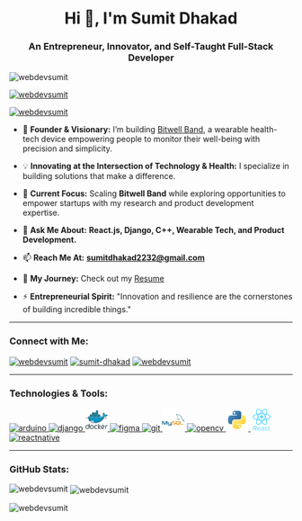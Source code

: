 <h1 align="center">Hi 👋, I'm Sumit Dhakad</h1>
<h3 align="center">An Entrepreneur, Innovator, and Self-Taught Full-Stack Developer</h3>

<p align="left"> <img src="https://komarev.com/ghpvc/?username=webdevsumit&label=Profile%20views&color=0e75b6&style=flat" alt="webdevsumit" /> </p>

<p align="left"> <a href="https://github.com/ryo-ma/github-profile-trophy"><img src="https://github-profile-trophy.vercel.app/?username=webdevsumit" alt="webdevsumit" /></a> </p>

<p align="left"> <a href="https://twitter.com/webdevsumit" target="blank"><img src="https://img.shields.io/twitter/follow/webdevsumit?logo=twitter&style=for-the-badge" alt="webdevsumit" /></a> </p>

- 🚀 **Founder & Visionary:** I’m building [Bitwell Band](https://bitwellband.com), a wearable health-tech device empowering people to monitor their well-being with precision and simplicity.

- 💡 **Innovating at the Intersection of Technology & Health:** I specialize in building solutions that make a difference.

- 🌱 **Current Focus:** Scaling **Bitwell Band** while exploring opportunities to empower startups with my research and product development expertise.

- 💬 **Ask Me About:** **React.js, Django, C++, Wearable Tech, and Product Development.**

- 📫 **Reach Me At:** **sumitdhakad2232@gmail.com**

- 📄 **My Journey:** Check out my [Resume](https://drive.google.com/file/d/1LZcQBP9yeyOAOrHH-6UNnAkKt5g_BBWl/view?usp=sharing)

- ⚡ **Entrepreneurial Spirit:** "Innovation and resilience are the cornerstones of building incredible things."

---

<h3 align="left">Connect with Me:</h3>
<p align="left">
<a href="https://twitter.com/webdevsumit" target="blank"><img align="center" src="https://raw.githubusercontent.com/rahuldkjain/github-profile-readme-generator/master/src/images/icons/Social/twitter.svg" alt="webdevsumit" height="30" width="40" /></a>
<a href="https://linkedin.com/in/sumit-dhakad" target="blank"><img align="center" src="https://raw.githubusercontent.com/rahuldkjain/github-profile-readme-generator/master/src/images/icons/Social/linked-in-alt.svg" alt="sumit-dhakad" height="30" width="40" /></a>
<a href="https://instagram.com/webdevsumit" target="blank"><img align="center" src="https://raw.githubusercontent.com/rahuldkjain/github-profile-readme-generator/master/src/images/icons/Social/instagram.svg" alt="webdevsumit" height="30" width="40" /></a>
</p>

---

<h3 align="left">Technologies & Tools:</h3>
<p align="left"> 
  <a href="https://www.arduino.cc/" target="_blank" rel="noreferrer"> <img src="https://cdn.worldvectorlogo.com/logos/arduino-1.svg" alt="arduino" width="40" height="40"/> </a> 
  <a href="https://www.djangoproject.com/" target="_blank" rel="noreferrer"> <img src="https://cdn.worldvectorlogo.com/logos/django.svg" alt="django" width="40" height="40"/> </a> 
  <a href="https://www.docker.com/" target="_blank" rel="noreferrer"> <img src="https://raw.githubusercontent.com/devicons/devicon/master/icons/docker/docker-original-wordmark.svg" alt="docker" width="40" height="40"/> </a> 
  <a href="https://www.figma.com/" target="_blank" rel="noreferrer"> <img src="https://www.vectorlogo.zone/logos/figma/figma-icon.svg" alt="figma" width="40" height="40"/> </a> 
  <a href="https://git-scm.com/" target="_blank" rel="noreferrer"> <img src="https://www.vectorlogo.zone/logos/git-scm/git-scm-icon.svg" alt="git" width="40" height="40"/> </a> 
  <a href="https://www.mysql.com/" target="_blank" rel="noreferrer"> <img src="https://raw.githubusercontent.com/devicons/devicon/master/icons/mysql/mysql-original-wordmark.svg" alt="mysql" width="40" height="40"/> </a> 
  <a href="https://opencv.org/" target="_blank" rel="noreferrer"> <img src="https://www.vectorlogo.zone/logos/opencv/opencv-icon.svg" alt="opencv" width="40" height="40"/> </a> 
  <a href="https://www.python.org" target="_blank" rel="noreferrer"> <img src="https://raw.githubusercontent.com/devicons/devicon/master/icons/python/python-original.svg" alt="python" width="40" height="40"/> </a> 
  <a href="https://reactjs.org/" target="_blank" rel="noreferrer"> <img src="https://raw.githubusercontent.com/devicons/devicon/master/icons/react/react-original-wordmark.svg" alt="react" width="40" height="40"/> </a> 
  <a href="https://reactnative.dev/" target="_blank" rel="noreferrer"> <img src="https://reactnative.dev/img/header_logo.svg" alt="reactnative" width="40" height="40"/> </a> 
</p>

---

<h3 align="left">GitHub Stats:</h3>
<p><img align="left" src="https://github-readme-stats.vercel.app/api/top-langs?username=webdevsumit&show_icons=true&locale=en&layout=compact" alt="webdevsumit" /></p>
<p>&nbsp;<img align="center" src="https://github-readme-stats.vercel.app/api?username=webdevsumit&show_icons=true&locale=en" alt="webdevsumit" /></p>
<p><img align="center" src="https://github-readme-streak-stats.herokuapp.com/?user=webdevsumit&" alt="webdevsumit" /></p>
